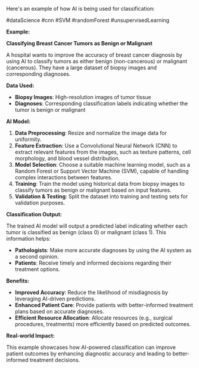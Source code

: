 Here's an example of how AI is being used for classification:

#dataScience #cnn #SVM #randomForest #unsupervisedLearning

**Example:**

**Classifying Breast Cancer Tumors as Benign or Malignant**

A hospital wants to improve the accuracy of breast cancer diagnosis by using AI to classify tumors as either benign (non-cancerous) or malignant (cancerous). They have a large dataset of biopsy images and corresponding diagnoses.

**Data Used:**

- **Biopsy Images**: High-resolution images of tumor tissue
- **Diagnoses**: Corresponding classification labels indicating whether the tumor is benign or malignant

**AI Model:**

1. **Data Preprocessing**: Resize and normalize the image data for uniformity.
2. **Feature Extraction**: Use a Convolutional Neural Network (CNN) to extract relevant features from the images, such as texture patterns, cell morphology, and blood vessel distribution.
3. **Model Selection**: Choose a suitable machine learning model, such as a Random Forest or Support Vector Machine (SVM), capable of handling complex interactions between features.
4. **Training**: Train the model using historical data from biopsy images to classify tumors as benign or malignant based on input features.
5. **Validation & Testing**: Split the dataset into training and testing sets for validation purposes.

**Classification Output:**

The trained AI model will output a predicted label indicating whether each tumor is classified as benign (class 0) or malignant (class 1). This information helps:

- **Pathologists**: Make more accurate diagnoses by using the AI system as a second opinion.
- **Patients**: Receive timely and informed decisions regarding their treatment options.

**Benefits:**

- **Improved Accuracy**: Reduce the likelihood of misdiagnosis by leveraging AI-driven predictions.
- **Enhanced Patient Care**: Provide patients with better-informed treatment plans based on accurate diagnoses.
- **Efficient Resource Allocation**: Allocate resources (e.g., surgical procedures, treatments) more efficiently based on predicted outcomes.

**Real-world Impact:**

This example showcases how AI-powered classification can improve patient outcomes by enhancing diagnostic accuracy and leading to better-informed treatment decisions.